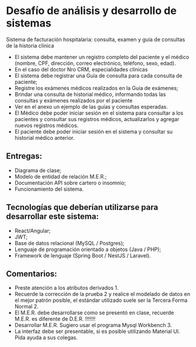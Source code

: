 
# Desafío de análisis y desarrollo de sistemas

Sistema de facturación hospitalaria: consulta, examen y guía de consultas
de la historia clínica

- El sistema debe mantener un registro completo del paciente y el médico (nombre, CPF, dirección, correo electrónico, teléfono, sexo, edad).
- En el caso del doctor Nro CRM, especialidades clínicas
- El sistema debe registrar una Guía de consulta para cada consulta de paciente;
- Registre los exámenes médicos realizados en la Guía de exámenes; 
- Brindar una consulta de historial médico, informando todas las consultas y exámenes realizados por el paciente
- Ver en el anexo un ejemplo de las guías y consultas esperadas.
- El Médico debe poder iniciar sesión en el sistema para consultar a los pacientes y consultar sus registros médicos, actualizarlos y agregar nuevos registros médicos.
- El paciente debe poder iniciar sesión en el sistema y consultar su historial médico anterior.

## Entregas:
- Diagrama de clase;
- Modelo de entidad de relación M.E.R.;
- Documentación API sobre cartero o insomnio;
- Funcionamiento del sistema.

## Tecnologías que deberían utilizarse para desarrollar este sistema:
- React/Angular;
- JWT;
- Base de datos relacional (MySQL / Postgres);
- Lenguaje de programación orientado a objetos (Java / PHP);
- Framework de lenguaje (Spring Boot / NestJS / Laravel).

## Comentarios:
- Preste atención a los atributos derivados 1.
- Recuerde la corrección de la prueba 2 y realice el modelado de datos en el mejor patrón posible, el estándar utilizado suele ser la Tercera Forma Normal 2.
- El M.E.R. debe desarrollarse como se presentó en clase, recuerde M.E.R. es diferente de D.E.R. !!!!!!!
- Desarrollar M.E.R. Sugiero usar el programa Mysql Workbench 3.
- La interfaz debe ser presentable, si es posible utilizando Material UI. Pida ayuda a sus colegas.
